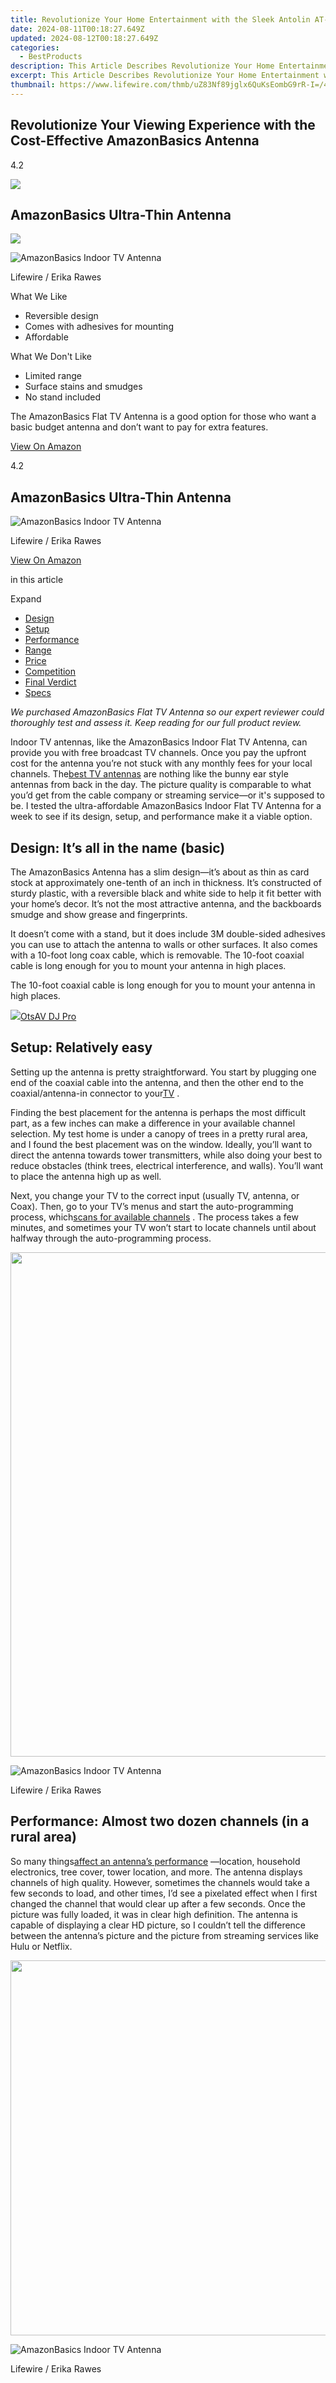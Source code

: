 ```yaml
---
title: Revolutionize Your Home Entertainment with the Sleek Antolin AT-12n Antenna - What You Need to Know
date: 2024-08-11T00:18:27.649Z
updated: 2024-08-12T00:18:27.649Z
categories:
  - BestProducts
description: This Article Describes Revolutionize Your Home Entertainment with the Sleek Antolin AT-12n Antenna - What You Need to Know
excerpt: This Article Describes Revolutionize Your Home Entertainment with the Sleek Antolin AT-12n Antenna - What You Need to Know
thumbnail: https://www.lifewire.com/thmb/uZ83Nf89jglx6QuKsEombG9rR-I=/400x300/filters:no_upscale():max_bytes(150000):strip_icc():format(webp)/_hero_SQ_Antop-AT-127-TV-Antenna-1-b5be49369e424350bd31563dfdc4828d.jpg
---
```


## Revolutionize Your Viewing Experience with the Cost-Effective AmazonBasics Antenna

4.2

<!-- affiliate ads begin -->
<a href="https://shop.copernic.com/order/checkout.php?PRODS=41033101&QTY=1&AFFILIATE=108875&CART=1"><img src="https://secure.2checkout.com/images/merchant/8d30aa96e72440759f74bd2306c1fa3d/Copernic-2023-Affiliate-728x90-Elite.png" border="0"></a>
<!-- affiliate ads end -->
## AmazonBasics Ultra-Thin Antenna

<!-- affiliate ads begin -->
<a href="https://secure.2checkout.com/order/checkout.php?PRODS=2201613&QTY=1&AFFILIATE=108875&CART=1"><img src="https://www.macdvdripperpro.com/images/devices-3.png" border="0"></a>
<!-- affiliate ads end -->
![AmazonBasics Indoor TV Antenna](https://www.lifewire.com/thmb/rS-RQyeAxU8gdzYheTg1qi5PFEY=/1000x1000/filters:no_upscale():max_bytes(150000):strip_icc():format(webp)/_hero_SQ_AmazonBasics-Flat-TV-Antenna-1-325d04d831244d8f9f5adcec945c4a63.jpg)

Lifewire / Erika Rawes

 What We Like

* Reversible design
* Comes with adhesives for mounting
* Affordable

 What We Don't Like

* Limited range
* Surface stains and smudges
* No stand included

 The AmazonBasics Flat TV Antenna is a good option for those who want a basic budget antenna and don’t want to pay for extra features.

[View On Amazon](https://www.amazon.com/dp/B075ZQXB26/?tag=lifewire-onsite-prod-20&ascsubtag=4845569%7Cn4bcb8b1996c24cd3b14f62e195599b0615%7CB075ZQXB26)

4.2

## AmazonBasics Ultra-Thin Antenna

![AmazonBasics Indoor TV Antenna](https://www.lifewire.com/thmb/Vbu1KpC59isVCGH4C4jYBOynN04=/450x450/filters:no_upscale():max_bytes(150000):strip_icc():format(webp)/_hero_SQ_AmazonBasics-Flat-TV-Antenna-1-325d04d831244d8f9f5adcec945c4a63.jpg)

Lifewire / Erika Rawes

[View On Amazon](https://www.amazon.com/dp/B075ZQXB26/?tag=lifewire-onsite-prod-20&ascsubtag=4845569%7Cn4bcb8b1996c24cd3b14f62e195599b0615%7CB075ZQXB26)

 in this article

 Expand

* [Design](https://www.lifewire.com/#toc-design-its-all-in-the-name-basic)
* [Setup](https://www.lifewire.com/#toc-setup-relatively-easy)
* [Performance](https://www.lifewire.com/#toc-performance-almost-two-dozen-channels-in-a-rural-area)
* [Range](https://www.lifewire.com/#toc-range-35-miles)
* [Price](https://www.lifewire.com/#toc-price-super-affordable)
* [Competition](https://www.lifewire.com/#toc-amazonbasics-indoor-tv-antenna-vs-antop-at-127-antenna)
* [Final Verdict](https://www.lifewire.com/#toc-final-verdict)
* [Specs](https://www.lifewire.com/#toc-full-spec)

 _We purchased AmazonBasics Flat TV Antenna so our expert reviewer could thoroughly test and assess it. Keep reading for our full product review._

 Indoor TV antennas, like the AmazonBasics Indoor Flat TV Antenna, can provide you with free broadcast TV channels. Once you pay the upfront cost for the antenna you’re not stuck with any monthly fees for your local channels. The[best TV antennas](https://www.lifewire.com/best-tv-antennas-to-buy-4078201) are nothing like the bunny ear style antennas from back in the day. The picture quality is comparable to what you’d get from the cable company or streaming service—or it's supposed to be. I tested the ultra-affordable AmazonBasics Indoor Flat TV Antenna for a week to see if its design, setup, and performance make it a viable option.

## **Design: It’s all in the name (basic)**

 The AmazonBasics Antenna has a slim design—it’s about as thin as card stock at approximately one-tenth of an inch in thickness. It’s constructed of sturdy plastic, with a reversible black and white side to help it fit better with your home’s decor. It’s not the most attractive antenna, and the backboards smudge and show grease and fingerprints.

 It doesn’t come with a stand, but it does include 3M double-sided adhesives you can use to attach the antenna to walls or other surfaces. It also comes with a 10-foot long coax cable, which is removable. The 10-foot coaxial cable is long enough for you to mount your antenna in high places.

 The 10-foot coaxial cable is long enough for you to mount your antenna in high places.

<!-- affiliate ads begin -->
<a href="https://otszone.ots7.com/order/checkout.php?PRODS=4713321&QTY=1&AFFILIATE=108875&CART=1"><img src="https://green.ots7.com/screenshots/OtsAV/OtsAVDJ1.90-300x188.jpg" border="0">OtsAV DJ Pro</a>
<!-- affiliate ads end -->
## **Setup: Relatively easy**

 Setting up the antenna is pretty straightforward. You start by plugging one end of the coaxial cable into the antenna, and then the other end to the coaxial/antenna-in connector to your[TV](https://www.lifewire.com/best-tvs-to-buy-4061107) .

 Finding the best placement for the antenna is perhaps the most difficult part, as a few inches can make a difference in your available channel selection. My test home is under a canopy of trees in a pretty rural area, and I found the best placement was on the window. Ideally, you’ll want to direct the antenna towards tower transmitters, while also doing your best to reduce obstacles (think trees, electrical interference, and walls). You’ll want to place the antenna high up as well.

 Next, you change your TV to the correct input (usually TV, antenna, or Coax). Then, go to your TV’s menus and start the auto-programming process, which[scans for available channels](https://www.lifewire.com/how-to-improve-tv-antenna-reception-4586904) . The process takes a few minutes, and sometimes your TV won’t start to locate channels until about halfway through the auto-programming process.

<!-- affiliate ads begin -->
<a href="https://atezr.pxf.io/c/5597632/2018605/18496" target="_top" id="2018605"><img src="//a.impactradius-go.com/display-ad/18496-2018605" border="0" alt="" width="798" height="807"/></a><img height="0" width="0" src="https://imp.pxf.io/i/5597632/2018605/18496" style="position:absolute;visibility:hidden;" border="0" />
<!-- affiliate ads end -->
![AmazonBasics Indoor TV Antenna](https://www.lifewire.com/thmb/z_YIDnD2uHBFyEpRQlkQ1HUaA_8=/1500x0/filters:no_upscale():max_bytes(150000):strip_icc():format(webp)/AmazonBasics-Flat-TV-Antenna-2-e19a3a09a82f438d8f902ded5b0fecd4.jpg)

 Lifewire / Erika Rawes

## **Performance: Almost two dozen channels (in a rural area)**

 So many things[affect an antenna’s performance](https://www.lifewire.com/how-to-improve-tv-antenna-reception-4586904) —location, household electronics, tree cover, tower location, and more. The antenna displays channels of high quality. However, sometimes the channels would take a few seconds to load, and other times, I’d see a pixelated effect when I first changed the channel that would clear up after a few seconds. Once the picture was fully loaded, it was in clear high definition. The antenna is capable of displaying a clear HD picture, so I couldn’t tell the difference between the antenna’s picture and the picture from streaming services like Hulu or Netflix.

<!-- affiliate ads begin -->
<a href="https://appsumo.8odi.net/c/5597632/2075482/7443" target="_top" id="2075482"><img src="//a.impactradius-go.com/display-ad/7443-2075482" border="0" alt="" width="1200" height="600"/></a><img height="0" width="0" src="https://appsumo.8odi.net/i/5597632/2075482/7443" style="position:absolute;visibility:hidden;" border="0" />
<!-- affiliate ads end -->
![AmazonBasics Indoor TV Antenna](https://www.lifewire.com/thmb/GRXmDZjwX-_X2TyOZoHytHKrjDY=/1500x0/filters:no_upscale():max_bytes(150000):strip_icc():format(webp)/AmazonBasics-Flat-TV-Antenna-3-70b77c023b7049ef985c61cf6f5064ad.jpg)

 Lifewire / Erika Rawes

<!-- affiliate ads begin -->
<span id="1793213">
					<video width="1080" height="1620" style="cursor:pointer"
           poster="//a.impactradius-go.com/display-clicktoplayimage/1793213.jpeg"
           onclick="if(!this.playClicked){this.play();this.setAttribute('controls',true);this.playClicked=true;}">
	   <source src="//a.impactradius-go.com/display-ad/19135-1793213">
	   <img src="//a.impactradius-go.com/display-clicktoplayimage/1793213.jpeg" style="border: none; height: 100%; width: 100%; object-fit: contain">
	</video>
	<div style="width:1080px;text-align:center"><a href="javascript:window.open(decodeURIComponent('https%3A%2F%2Ftinyland.pxf.io%2Fc%2F5597632%2F1793213%2F19135'), '_blank');void(0);">Click here</a></div>
</span>
<img height="0" width="0" src="https://imp.pxf.io/i/5597632/1793213/19135" style="position:absolute;visibility:hidden;" border="0" />
<!-- affiliate ads end -->
## **Range: 35 miles**

 The AmazonBasics antenna has a 35-mile range, which isn’t very far considering 50 plus miles is becoming more common. It is omnidirectional, however, so you don’t need to point it in a specific direction. It supports UHF/VHF, so I was able to get a decent selection of channels.

 Even with the short-range, I was able to pick up 16 channels on my first attempt, including The CW, PBS, and more. In a different room in my test home, I was able to get 23 channels, but this is probably because there’s less tree cover outside of the house on that side of the property. Considering the location of my test home, 23 channels is pretty good.

 It supports UHF/VHF, so I was able to get a decent selection of channels.

<!-- affiliate ads begin -->
<a href="https://ursime.pxf.io/c/5597632/2048972/16384" target="_top" id="2048972"><img src="//a.impactradius-go.com/display-ad/16384-2048972" border="0" alt="" width="1200" height="900"/></a><img height="0" width="0" src="https://imp.pxf.io/i/5597632/2048972/16384" style="position:absolute;visibility:hidden;" border="0" />
<!-- affiliate ads end -->
## **Price: Super affordable**

 The AmazonBasics Flat TV antenna sells in used condition on Amazon for only $13\. In new condition, it sells for $20, which is still a great deal. However, you can find other affordable antennas for between $20 and $50 that provide a much longer range, and many offer additional features, like a longer cable. With the AmazonBasics model, you can return the unit within 30 days if it doesn’t work in your area.

![AmazonBasics Indoor TV Antenna](https://www.lifewire.com/thmb/MN6DSsu9Myyo6CdrSW5MJTjHoug=/1500x0/filters:no_upscale():max_bytes(150000):strip_icc():format(webp)/AmazonBasics-Flat-TV-Antenna-4-fd9968307cb44c9d9e824750413e0028.jpg)

 Lifewire / Erika Rawes

## **AmazonBasics Indoor TV Antenna vs. Antop AT-127 Antenna**

 The Antop AT-127 (see[online](https://www.lowes.com/pd/ANTOP-Omni-Directional-Indoor-HD-UHF-VHF-TV-Antenna/1000503257?) ) is a 40-mile range antenna that sells for around $35\. It’s one of the better-looking antennas I’ve seen, as it’s reversible with faux light wood and dark wood sides. Unlike the AmazonBasics antenna, the Antop comes with a stand, and it has an easy-push connector for faster setup. These features go some ways towards justifying the Antop's higher price tag.

 Final Verdict

**A budget antenna that works as advertised.**

 The AmazonBasics Antenna is a good option for anyone who wants an ultra-cheap way to get broadcast TV.

## Specs

* Product Name  Ultra-Thin Antenna
* Product Brand  AmazonBasics
* SKU  DVB-T9088
* Price  $20.00
* Product Dimensions  12.09 x 13.31 x 0.075 in.
* Warranty  30 day return policy, One year limited warranty
* Resolution  1080p
* Range  35 miles
* Frequency  174-230 MHz
* Receiving range  VHF/UHF
* Atenna version  Passive
* Ports  Coax
* Cable length  10-foot Coax Cable


<ins class="adsbygoogle"
     style="display:block"
     data-ad-format="autorelaxed"
     data-ad-client="ca-pub-7571918770474297"
     data-ad-slot="1223367746"></ins>



<ins class="adsbygoogle"
     style="display:block"
     data-ad-client="ca-pub-7571918770474297"
     data-ad-slot="8358498916"
     data-ad-format="auto"
     data-full-width-responsive="true"></ins>

<span class="atpl-alsoreadstyle">Also read:</span>
<div><ul>
<li><a href="https://screen-activity-recording.techidaily.com/new-2024-approved-lensbisection-inspection/"><u>[New] 2024 Approved  LensBisection Inspection</u></a></li>
<li><a href="https://screen-recording.techidaily.com/new-2024-approved-top-5-cost-effective-pc-recording-applications/"><u>[New] 2024 Approved  Top 5 Cost-Effective PC Recording Applications</u></a></li>
<li><a href="https://youtube-webster.techidaily.com/rom-novice-to-expert-setting-up-a-sports-channel-on-mac-for-2024/"><u>[New] From Novice to Expert  Setting up a Sports Channel on Mac for 2024</u></a></li>
<li><a href="https://screen-capture.techidaily.com/new-in-2024-google-meetings-archive/"><u>[New] In 2024, Google Meetings Archive</u></a></li>
<li><a href="https://screen-sharing-recording.techidaily.com/new-in-2024-virtual-producers-showdown/"><u>[New] In 2024, Virtual Producer's Showdown</u></a></li>
<li><a href="https://twitter-videos.techidaily.com/new-sharing-tiktok-on-twitter-quickly/"><u>[New] Sharing TikTok on Twitter Quickly</u></a></li>
<li><a href="https://on-screen-recording.techidaily.com/updated-empowering-videos-with-your-cellphones-camera-function/"><u>[Updated] Empowering Videos with Your Cellphone's Camera Function</u></a></li>
<li><a href="https://facebook-video-footage.techidaily.com/updated-optimizing-youtube-content-with-social-blade-a-stats-journey/"><u>[Updated] Optimizing YouTube Content With Social Blade - A Stats Journey</u></a></li>
<li><a href="https://instagram-video-files.techidaily.com/updated-simplified-guide-to-crafting-effective-instagram-loops-for-2024/"><u>[Updated] Simplified Guide to Crafting Effective Instagram Loops for 2024</u></a></li>
<li><a href="https://tech-hub.techidaily.com/advanced-prompt-engineering-techniques-unveiling-the-best-seven-internet-tools/"><u>Advanced Prompt Engineering Techniques: Unveiling the Best Seven Internet Tools</u></a></li>
<li><a href="https://buynow-info.techidaily.com/capture-life-in-full-sphere-a-new-theta-sc2-review/"><u>Capture Life in Full Sphere: A New Theta SC2 Review</u></a></li>
<li><a href="https://buynow-info.techidaily.com/comparing-kindle-and-amazon-fire-tablet-understanding-key-distinctions/"><u>Comparing Kindle and Amazon Fire Tablet: Understanding Key Distinctions</u></a></li>
<li><a href="https://buynow-info.techidaily.com/comparison-guide-iphone-15-pro-against-the-mighty-pro-max/"><u>Comparison Guide: IPhone 15 Pro Against the Mighty Pro Max</u></a></li>
<li><a href="https://buynow-info.techidaily.com/comprehensive-analysis-of-lgs-65-inch-4k-uhd-c9-oled-television-a-dream-viewing-experience/"><u>Comprehensive Analysis of LG's 65-Inch 4K UHD C9 OLED Television – A Dream Viewing Experience</u></a></li>
<li><a href="https://buynow-info.techidaily.com/comprehensive-apple-homepod-mini-evaluation-sound-quality-and-intelligent-assistant-features/"><u>Comprehensive Apple HomePod Mini Evaluation: Sound Quality & Intelligent Assistant Features</u></a></li>
<li><a href="https://buynow-info.techidaily.com/comprehensive-review-balancing-cost-against-performance-in-the-swagtron-swagboard-t1/"><u>Comprehensive Review: Balancing Cost Against Performance in the Swagtron Swagboard T1</u></a></li>
<li><a href="https://buynow-info.techidaily.com/decoding-chipset-technologies-for-pc-builders/"><u>Decoding Chipset Technologies for PC Builders</u></a></li>
<li><a href="https://buynow-info.techidaily.com/dissecting-the-shortcomings-of-nikon-l340/"><u>Dissecting the Shortcomings of Nikon L340</u></a></li>
<li><a href="https://buynow-info.techidaily.com/expert-review-unveiling-the-power-and-quality-of-the-samsung-qn55q60rafxza-smart-tv-with-hdr1nplus/"><u>Expert Review: Unveiling the Power and Quality of the Samsung QN55Q60RAFXZA Smart TV with HDR1n+</u></a></li>
<li><a href="https://buynow-info.techidaily.com/exploring-the-market-the-finest-netgear-routers-of-2024-for-enhanced-connectivity/"><u>Exploring the Market: The Finest NETGEAR Routers of 2024 for Enhanced Connectivity</u></a></li>
<li><a href="https://buynow-info.techidaily.com/gopros-high-end-black-camera-the-hero9-review/"><u>GoPro's High-End Black Camera - The HERO9 Review</u></a></li>
<li><a href="https://bypass-frp.techidaily.com/how-to-bypass-google-frp-lock-from-vivo-v27-devices-by-drfone-android/"><u>How to Bypass Google FRP Lock from Vivo V27 Devices</u></a></li>
<li><a href="https://android-location-track.techidaily.com/how-to-track-poco-c51-location-without-installing-software-drfone-by-drfone-virtual-android/"><u>How to Track Poco C51 Location without Installing Software? | Dr.fone</u></a></li>
<li><a href="https://youtube-docs.techidaily.com/24-beat-the-heat-tips-for-uploading-songs-to-youtube/"><u>In 2024, Beat the Heat  Tips for Uploading Songs to YouTube</u></a></li>
<li><a href="https://android-unlock.techidaily.com/in-2024-how-to-fix-oem-unlock-missing-on-vivo-v29e-by-drfone-android/"><u>In 2024, How To Fix OEM Unlock Missing on Vivo V29e?</u></a></li>
<li><a href="https://tiktok-video-recordings.techidaily.com/in-2024-the-art-of-crafting-a-one-of-a-kind-tiktok-marker/"><u>In 2024, The Art of Crafting a One-of-a-Kind TikTok Marker</u></a></li>
<li><a href="https://buynow-info.techidaily.com/in-depth-analysis-of-the-serious-book-lovers-device-kobo-forma/"><u>In Depth Analysis of the Serious Book Lover's Device - Kobo Forma</u></a></li>
<li><a href="https://buynow-info.techidaily.com/in-depth-analysis-of-kootekeb-pc-chiller-a-robust-all-in-one-choice-for-gamers-and-professionals/"><u>In-Depth Analysis of Kootek'eb PC Chiller: A Robust, All-in-One Choice for Gamers and Professionals</u></a></li>
<li><a href="https://buynow-info.techidaily.com/in-depth-look-at-the-miniature-powerhouse-acer-predator-triton-se-review/"><u>In-Depth Look at the Miniature Powerhouse - Acer Predator Triton 지저분하다 SE Review</u></a></li>
<li><a href="https://buynow-info.techidaily.com/in-depth-review-of-apcs-back-ups-pro-1500va-high-wattage-multiple-connectors-and-hot-swappable-battery-packs-featured/"><u>In-Depth Review of APC's Back-UPS Pro 1500VA - High Wattage, Multiple Connectors and Hot Swappable Battery Packs Featured</u></a></li>
<li><a href="https://buynow-info.techidaily.com/1722586684454-in-depth-review-of-the-tp-link-ac1200-wifi-booster-re305-enhance-your-network-today/"><u>In-Depth Review of the TP-Link Ac1200 WiFi Booster RE305: Enhance Your Network Today</u></a></li>
<li><a href="https://buynow-info.techidaily.com/iphone-vs-android-a-comprehensive-guide-to-choosing-your-next-phone/"><u>IPhone Vs. Android – A Comprehensive Guide to Choosing Your Next Phone</u></a></li>
<li><a href="https://blue-screen-error.techidaily.com/solving-the-persistent-clock-watchdog-timeout-blue-screen-of-death-on-windows-10-systems/"><u>Solving the Persistent Clock Watchdog Timeout Blue Screen of Death on Windows 10 Systems</u></a></li>
<li><a href="https://techtrends.techidaily.com/step-by-step-guide-repairing-the-msxml4dll-registry-entry-and-more/"><u>Step-by-Step Guide: Repairing the Msxml4.dll Registry Entry and More</u></a></li>
<li><a href="https://buynow-info.techidaily.com/the-new-standard-in-slender-computing-razer-blade-stealth-13-review-a-giant-leap-forward-for-ultraportable-power/"><u>The New Standard in Slender Computing: Razer Blade Stealth 13 Review - A Giant Leap Forward for Ultraportable Power</u></a></li>
<li><a href="https://buynow-info.techidaily.com/the-ultimate-guide-to-blh4100-blade-helicopter-a-top-choice-for-outdoor-enthusiasts/"><u>The Ultimate Guide to BLH4100 Blade Helicopter - A Top Choice for Outdoor Enthusiasts!</u></a></li>
<li><a href="https://buynow-tips.techidaily.com/the-ultimate-guide-to-the-microsoft-sculpt-keyboard-comfort-meets-great-savings/"><u>The Ultimate Guide to the Microsoft Sculpt Keyboard - Comfort Meets Great Savings</u></a></li>
<li><a href="https://buynow-info.techidaily.com/top-review-how-well-does-the-zmi-powerpack-20000-meet-expectations/"><u>Top Review: How Well Does the ZMI PowerPack 20000 Meet Expectations?</u></a></li>
<li><a href="https://buynow-info.techidaily.com/ultimate-guide-to-the-synology-rt2600ac-longevity-meets-security/"><u>Ultimate Guide to the Synology RT2600ac - Longevity Meets Security</u></a></li>
<li><a href="https://buynow-info.techidaily.com/unveiling-iphone-13s-capabilities-an-in-depth-review-for-tech-enthusiasts/"><u>Unveiling iPhone 13'S Capabilities: An In-Depth Review for Tech Enthusiasts</u></a></li>
<li><a href="https://buynow-info.techidaily.com/unveiling-the-capabilities-a-complete-guide-to-the-acer-15-chromebook-experience/"><u>Unveiling the Capabilities: A Complete Guide to the Acer 15 Chromebook Experience</u></a></li>
<li><a href="https://buynow-info.techidaily.com/unveiling-the-dbpower-600a-a-trusted-18000mah-jump-starter-and-battery-booster-reviewed-here/"><u>Unveiling the DBPower 600A - A Trusted 18,000mAh Jump Starter and Battery Booster Reviewed Here</u></a></li>
<li><a href="https://buynow-info.techidaily.com/unveiling-the-features-of-netgears-hybrid-device-the-c3700-modemrouter/"><u>Unveiling the Features of Netgear's Hybrid Device: The C3700 Modem/Router</u></a></li>
<li><a href="https://buynow-info.techidaily.com/unveiling-the-lenovo-p11-pro-tablet-a-great-device-with-some-blemishes-discussed/"><u>Unveiling the Lenovo P11 Pro Tablet - A Great Device with Some Blemishes Discussed</u></a></li>
<li><a href="https://buynow-info.techidaily.com/vuebell-video-doorbell-analysis-unbeatable-price-points-for-home-security/"><u>VueBell Video Doorbell Analysis: Unbeatable Price Points for Home Security</u></a></li>
<li><a href="https://ios-pokemon-go.techidaily.com/what-is-the-best-pokemon-for-pokemon-pvp-ranking-on-apple-iphone-15-drfone-by-drfone-virtual-ios/"><u>What is the best Pokemon for pokemon pvp ranking On Apple iPhone 15? | Dr.fone</u></a></li>
</ul></div>
